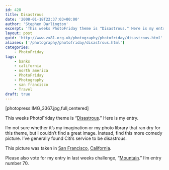 ```yaml
---
id: 428
title: Disastrous
date: '2008-01-18T22:37:03+00:00'
author: 'Stephen Darlington'
excerpt: 'This weeks PhotoFriday theme is "Disastrous." Here is my entry.'
layout: post
guid: 'http://www.zx81.org.uk/photography/photofriday/disastrous.html'
aliases: ['/photography/photofriday/disastrous.html']
categories:
    - PhotoFriday
tags:
    - banks
    - california
    - north america
    - PhotoFriday
    - Photography
    - san francisco
    - Travel
draft: true
---
```


\[photopress:IMG\_3367.jpg,full,centered\]

This weeks PhotoFriday theme is “[Disastrous](http://www.photofriday.com/archives/challenge/000737.php).” Here is my entry.

I’m not sure whether it’s my imagination or my photo library that ran dry for this theme, but I couldn’t find a great image. Instead, find this more comedy picture. I’ve generally found Citi’s service to be disastrous.

This picture was taken in [San Francisco](/travel/san-francisco.html), [California](/blog/merchant-bankers.html).

Please also vote for my entry in last weeks challenge, “[Mountain](http://www.photofriday.com/linkviewer.php?id=735).” I’m entry number 70.